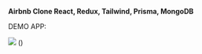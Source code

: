 <b>Airbnb Clone  React, Redux, Tailwind, Prisma, MongoDB</b>

DEMO APP: 

<img src="https://user-images.githubusercontent.com/23248726/229031522-64a49ad0-66f7-4ea8-94a8-f64a0bb56736.png" />
()
